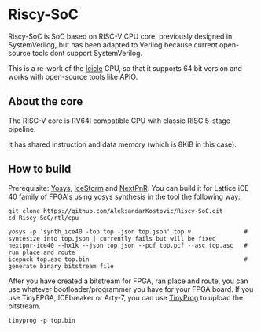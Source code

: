 # Riscy-SoC
Riscy-SoC is SoC based on RISC-V CPU core, previously designed in SystemVerilog, but has been adapted to Verilog because current open-source tools dont support SystemVerilog.

This is a re-work of the [Icicle](https://github.com/grahamedgecombe/icicle) CPU, so that it supports 64 bit version and works with open-source tools like APIO.

## About the core
The RISC-V core is RV64I compatible CPU with classic RISC 5-stage pipeline.

It has shared instruction and data memory (which is 8KiB in this case).
## How to build

Prerequisite: [Yosys](http://www.clifford.at/yosys/), [IceStorm](http://www.clifford.at/icestorm/) and [NextPnR](https://github.com/YosysHQ/nextpnr).
You can build it for Lattice iCE 40 family of FPGA's using yosys synthesis in the tool the following way:

```
git clone https://github.com/AleksandarKostovic/Riscy-SoC.git
cd Riscy-SoC/rtl/cpu

yosys -p 'synth_ice40 -top top -json top.json' top.v               # syntesize into top.json | currently fails but will be fixed
nextpnr-ice40 --hx1k --json top.json --pcf top.pcf --asc top.asc   # run place and route
icepack top.asc top.bin                                            # generate binary bitstream file
```
After you have created a bitstream for FPGA, ran place and route, you can use whatever bootloader/programmer you have for your FPGA board. If you use TinyFPGA, ICEbreaker or Arty-7, you can use [TinyProg](https://www.github.com/tinyfpga/TinyFPGA-Bootloader) to upload the bitstream.

```
tinyprog -p top.bin
```


